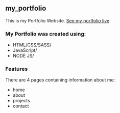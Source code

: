 ## my_portfolio
This is my Portfolio Website.
[See my portfolio live](https://alive2020.github.io/my_portfolio/index.html)

### My Portfolio was created using:
* HTML/CSS/SASS/
* JavaScript/
* NODE JS/

### Features 
There are 4 pages containing information about me:
* home
* about
* projects
* contact
